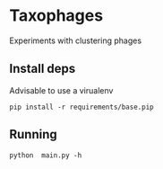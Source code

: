 # Taxophages
Experiments with clustering phages

## Install deps

Advisable to use a virualenv
```
pip install -r requirements/base.pip
```

## Running

```
python  main.py -h
```
